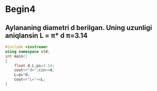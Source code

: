 # Begin4
## Aylananing diametri d berilgan. Uning uzunligi aniqlansin L = π* d π=3.14
```cpp
#include <iostream>
using namespace std;
int main()
{
	float d,L,pi=3.14;
	cout<<"d=";cin>>d;
	L=pi*d;
	cout<<"L="<<L;
}
```
